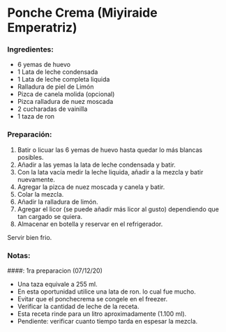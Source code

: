 # Ponche Crema (Miyiraide Emperatriz)

### Ingredientes:
- 6 yemas de huevo
- 1 Lata de leche condensada
- 1 Lata de leche completa liquida
- Ralladura de piel de Limón
- Pizca de canela molida (opcional)
- Pizca ralladura de nuez moscada
- 2 cucharadas de vainilla
- 1 taza de ron

### Preparación:
1. Batir o licuar las 6 yemas de huevo hasta quedar lo más blancas posibles.
1. Añadir a las yemas la lata de leche condensada y batir.
1. Con la lata vacía medir la leche liquida, añadir a la mezcla y batir nuevamente.
1. Agregar la pizca de nuez moscada y canela y batir.
1. Colar la mezcla.
1. Añadir la ralladura de limón.
1. Agregar el licor (se puede añadir más licor al gusto) dependiendo que tan cargado se quiera.
1. Almacenar en botella y reservar en el refrigerador.

Servir bien frio.

### Notas:

####: 1ra preparacion (07/12/20)
- Una taza equivale a 255 ml.
- En esta oportunidad utilice una lata de ron. lo cual fue mucho.
- Evitar que el ponchecrema se congele en el freezer.
- Verificar la cantidad de leche de la receta.
- Esta receta rinde para un litro aproximadamente (1.100 ml).
- Pendiente: verificar cuanto tiempo tarda en espesar la mezcla.
